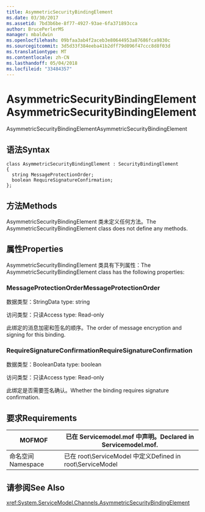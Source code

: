 ```yaml
---
title: AsymmetricSecurityBindingElement
ms.date: 03/30/2017
ms.assetid: 7bd3b6be-8f77-4927-93ae-6fa371893cca
author: BrucePerlerMS
manager: mbaldwin
ms.openlocfilehash: 09bfaa3ab4f2aceb3e80644953a87686fca9830c
ms.sourcegitcommit: 3d5d33f384eeba41b2dff79d096f47ccc8d8f03d
ms.translationtype: MT
ms.contentlocale: zh-CN
ms.lasthandoff: 05/04/2018
ms.locfileid: "33484357"
---
```

# <a name="asymmetricsecuritybindingelement"></a><span data-ttu-id="4b04a-102">AsymmetricSecurityBindingElement</span><span class="sxs-lookup"><span data-stu-id="4b04a-102">AsymmetricSecurityBindingElement</span></span>
<span data-ttu-id="4b04a-103">AsymmetricSecurityBindingElement</span><span class="sxs-lookup"><span data-stu-id="4b04a-103">AsymmetricSecurityBindingElement</span></span>  
  
## <a name="syntax"></a><span data-ttu-id="4b04a-104">语法</span><span class="sxs-lookup"><span data-stu-id="4b04a-104">Syntax</span></span>  
  
```  
class AsymmetricSecurityBindingElement : SecurityBindingElement  
{  
  string MessageProtectionOrder;  
  boolean RequireSignatureConfirmation;  
};  
```  
  
## <a name="methods"></a><span data-ttu-id="4b04a-105">方法</span><span class="sxs-lookup"><span data-stu-id="4b04a-105">Methods</span></span>  
 <span data-ttu-id="4b04a-106">AsymmetricSecurityBindingElement 类未定义任何方法。</span><span class="sxs-lookup"><span data-stu-id="4b04a-106">The AsymmetricSecurityBindingElement class does not define any methods.</span></span>  
  
## <a name="properties"></a><span data-ttu-id="4b04a-107">属性</span><span class="sxs-lookup"><span data-stu-id="4b04a-107">Properties</span></span>  
 <span data-ttu-id="4b04a-108">AsymmetricSecurityBindingElement 类具有下列属性：</span><span class="sxs-lookup"><span data-stu-id="4b04a-108">The AsymmetricSecurityBindingElement class has the following properties:</span></span>  
  
### <a name="messageprotectionorder"></a><span data-ttu-id="4b04a-109">MessageProtectionOrder</span><span class="sxs-lookup"><span data-stu-id="4b04a-109">MessageProtectionOrder</span></span>  
 <span data-ttu-id="4b04a-110">数据类型：String</span><span class="sxs-lookup"><span data-stu-id="4b04a-110">Data type: string</span></span>  
  
 <span data-ttu-id="4b04a-111">访问类型：只读</span><span class="sxs-lookup"><span data-stu-id="4b04a-111">Access type: Read-only</span></span>  
  
 <span data-ttu-id="4b04a-112">此绑定的消息加密和签名的顺序。</span><span class="sxs-lookup"><span data-stu-id="4b04a-112">The order of message encryption and signing for this binding.</span></span>  
  
### <a name="requiresignatureconfirmation"></a><span data-ttu-id="4b04a-113">RequireSignatureConfirmation</span><span class="sxs-lookup"><span data-stu-id="4b04a-113">RequireSignatureConfirmation</span></span>  
 <span data-ttu-id="4b04a-114">数据类型：Boolean</span><span class="sxs-lookup"><span data-stu-id="4b04a-114">Data type: boolean</span></span>  
  
 <span data-ttu-id="4b04a-115">访问类型：只读</span><span class="sxs-lookup"><span data-stu-id="4b04a-115">Access type: Read-only</span></span>  
  
 <span data-ttu-id="4b04a-116">此绑定是否需要签名确认。</span><span class="sxs-lookup"><span data-stu-id="4b04a-116">Whether the binding requires signature confirmation.</span></span>  
  
## <a name="requirements"></a><span data-ttu-id="4b04a-117">要求</span><span class="sxs-lookup"><span data-stu-id="4b04a-117">Requirements</span></span>  
  
|<span data-ttu-id="4b04a-118">MOF</span><span class="sxs-lookup"><span data-stu-id="4b04a-118">MOF</span></span>|<span data-ttu-id="4b04a-119">已在 Servicemodel.mof 中声明。</span><span class="sxs-lookup"><span data-stu-id="4b04a-119">Declared in Servicemodel.mof.</span></span>|  
|---------|-----------------------------------|  
|<span data-ttu-id="4b04a-120">命名空间</span><span class="sxs-lookup"><span data-stu-id="4b04a-120">Namespace</span></span>|<span data-ttu-id="4b04a-121">已在 root\ServiceModel 中定义</span><span class="sxs-lookup"><span data-stu-id="4b04a-121">Defined in root\ServiceModel</span></span>|  
  
## <a name="see-also"></a><span data-ttu-id="4b04a-122">请参阅</span><span class="sxs-lookup"><span data-stu-id="4b04a-122">See Also</span></span>  
 <xref:System.ServiceModel.Channels.AsymmetricSecurityBindingElement>
